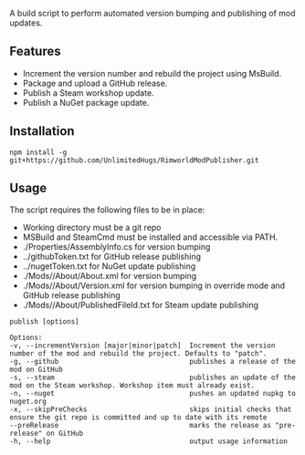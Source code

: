 A build script to perform automated version bumping and publishing of mod updates.

## Features
* Increment the version number and rebuild the project using MsBuild.
* Package and upload a GitHub release.
* Publish a Steam workshop update.
* Publish a NuGet package update.

## Installation
`npm install -g git+https://github.com/UnlimitedHugs/RimworldModPublisher.git`

## Usage
The script requires the following files to be in place:
* Working directory must be a git repo
* MSBuild and SteamCmd must be installed and accessible via PATH.
* ./Properties/AssemblyInfo.cs for version bumping
* ../githubToken.txt for GitHub release publishing
* ../nugetToken.txt for NuGet update publishing
* ./Mods/<modName>/About/About.xml for version bumping
* ./Mods/<modName>/About/Version.xml for version bumping in override mode and GitHub release publishing
* ./Mods/<modName>/About/PublishedFileId.txt for Steam update publishing

```
publish [options]

Options:
-v, --incrementVersion [major|minor|patch]  Increment the version number of the mod and rebuild the project. Defaults to "patch".
-g, --github                                publishes a release of the mod on GitHub
-s, --steam                                 publishes an update of the mod on the Steam workshop. Workshop item must already exist.
-n, --nuget                                 pushes an updated nupkg to nuget.org
-x, --skipPreChecks                         skips initial checks that ensure the git repo is committed and up to date with its remote
--preRelease                                marks the release as "pre-release" on GitHub
-h, --help                                  output usage information
```


